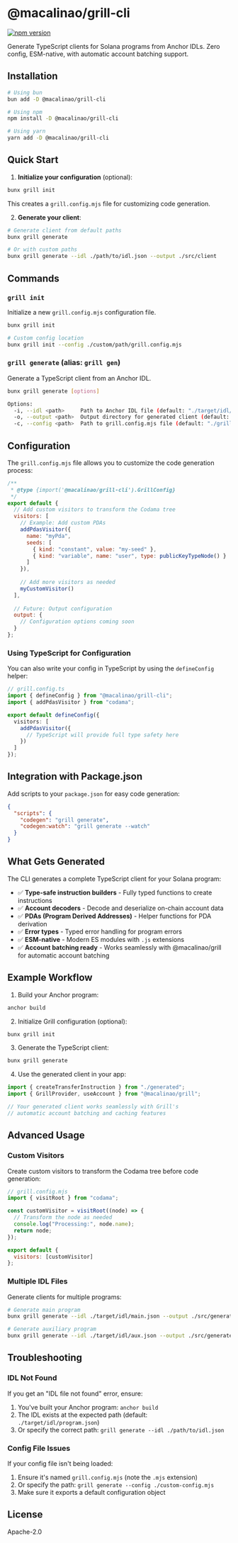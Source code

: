 # @macalinao/grill-cli

[![npm version](https://img.shields.io/npm/v/@macalinao/grill-cli.svg)](https://www.npmjs.com/package/@macalinao/grill-cli)

Generate TypeScript clients for Solana programs from Anchor IDLs. Zero config, ESM-native, with automatic account batching support.

## Installation

```bash
# Using bun
bun add -D @macalinao/grill-cli

# Using npm
npm install -D @macalinao/grill-cli

# Using yarn
yarn add -D @macalinao/grill-cli
```

## Quick Start

1. **Initialize your configuration** (optional):

```bash
bunx grill init
```

This creates a `grill.config.mjs` file for customizing code generation.

2. **Generate your client**:

```bash
# Generate client from default paths
bunx grill generate

# Or with custom paths
bunx grill generate --idl ./path/to/idl.json --output ./src/client
```

## Commands

### `grill init`

Initialize a new `grill.config.mjs` configuration file.

```bash
bunx grill init

# Custom config location
bunx grill init --config ./custom/path/grill.config.mjs
```

### `grill generate` (alias: `grill gen`)

Generate a TypeScript client from an Anchor IDL.

```bash
bunx grill generate [options]

Options:
  -i, --idl <path>     Path to Anchor IDL file (default: "./target/idl/program.json")
  -o, --output <path>  Output directory for generated client (default: "./src/generated")
  -c, --config <path>  Path to grill.config.mjs file (default: "./grill.config.mjs")
```

## Configuration

The `grill.config.mjs` file allows you to customize the code generation process:

```javascript
/**
 * @type {import('@macalinao/grill-cli').GrillConfig}
 */
export default {
  // Add custom visitors to transform the Codama tree
  visitors: [
    // Example: Add custom PDAs
    addPdasVisitor({
      name: "myPda",
      seeds: [
        { kind: "constant", value: "my-seed" },
        { kind: "variable", name: "user", type: publicKeyTypeNode() }
      ]
    }),
    
    // Add more visitors as needed
    myCustomVisitor()
  ],
  
  // Future: Output configuration
  output: {
    // Configuration options coming soon
  }
};
```

### Using TypeScript for Configuration

You can also write your config in TypeScript by using the `defineConfig` helper:

```typescript
// grill.config.ts
import { defineConfig } from "@macalinao/grill-cli";
import { addPdasVisitor } from "codama";

export default defineConfig({
  visitors: [
    addPdasVisitor({
      // TypeScript will provide full type safety here
    })
  ]
});
```

## Integration with Package.json

Add scripts to your `package.json` for easy code generation:

```json
{
  "scripts": {
    "codegen": "grill generate",
    "codegen:watch": "grill generate --watch"
  }
}
```

## What Gets Generated

The CLI generates a complete TypeScript client for your Solana program:

- ✅ **Type-safe instruction builders** - Fully typed functions to create instructions
- ✅ **Account decoders** - Decode and deserialize on-chain account data
- ✅ **PDAs (Program Derived Addresses)** - Helper functions for PDA derivation
- ✅ **Error types** - Typed error handling for program errors
- ✅ **ESM-native** - Modern ES modules with `.js` extensions
- ✅ **Account batching ready** - Works seamlessly with @macalinao/grill for automatic account batching

## Example Workflow

1. Build your Anchor program:
```bash
anchor build
```

2. Initialize Grill configuration (optional):
```bash
bunx grill init
```

3. Generate the TypeScript client:
```bash
bunx grill generate
```

4. Use the generated client in your app:
```typescript
import { createTransferInstruction } from "./generated";
import { GrillProvider, useAccount } from "@macalinao/grill";

// Your generated client works seamlessly with Grill's
// automatic account batching and caching features
```

## Advanced Usage

### Custom Visitors

Create custom visitors to transform the Codama tree before code generation:

```javascript
// grill.config.mjs
import { visitRoot } from "codama";

const customVisitor = visitRoot((node) => {
  // Transform the node as needed
  console.log("Processing:", node.name);
  return node;
});

export default {
  visitors: [customVisitor]
};
```

### Multiple IDL Files

Generate clients for multiple programs:

```bash
# Generate main program
bunx grill generate --idl ./target/idl/main.json --output ./src/generated/main

# Generate auxiliary program
bunx grill generate --idl ./target/idl/aux.json --output ./src/generated/aux
```

## Troubleshooting

### IDL Not Found

If you get an "IDL file not found" error, ensure:
1. You've built your Anchor program: `anchor build`
2. The IDL exists at the expected path (default: `./target/idl/program.json`)
3. Or specify the correct path: `grill generate --idl ./path/to/idl.json`

### Config File Issues

If your config file isn't being loaded:
1. Ensure it's named `grill.config.mjs` (note the `.mjs` extension)
2. Or specify the path: `grill generate --config ./custom-config.mjs`
3. Make sure it exports a default configuration object

## License

Apache-2.0